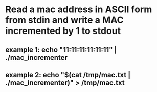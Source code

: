 # Read a mac address in ASCII form from stdin and write a MAC incremented by 1 to stdout
## example 1: echo "11:11:11:11:11:11" | ./mac_incrementer
## example 2: echo "$(cat /tmp/mac.txt | ./mac_incrementer)" > /tmp/mac.txt
